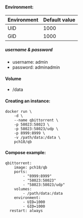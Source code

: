 
#### Environment:

| Environment | Default value |
|-------------|---------------|
| UID       | 1000            |
| GID       | 1000            |

##### username & password

- username: admin
- password: adminadmin

#### Volume

- /data

#### Creating an instance:

    docker run \
        -d \
        --name qbittorrent \
        -p 58023:58023 \
        -p 58023:58023/udp \
        -p 8999:8999 \
        -v /path/data:/data \
        pch18/qb

#### Compose example:

    qbittorrent:
        image: pch18/qb
        ports:
            - "8999:8999"
            - "58023:58023"
            - "58023:58023/udp"
        volumes:
            - /path/data:/data
        environment:
            - UID=1000
            - GID=1000
      restart: always
